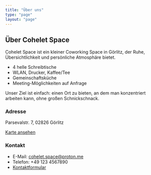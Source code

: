 ```yaml
---
title: "Über uns"
type: "page"
layout: "page"
---
```


## Über Cohelet Space

Cohelet Space ist ein kleiner Coworking Space in Görlitz, der Ruhe, Übersichtlichkeit und persönliche Atmosphäre bietet.  

- 4 helle Schreibtische  
- WLAN, Drucker, Kaffee/Tee  
- Gemeinschaftsküche  
- Meeting-Möglichkeiten auf Anfrage  

Unser Ziel ist einfach: einen Ort zu bieten, an dem man konzentriert arbeiten kann, ohne großen Schnickschnack.  

### Adresse
Parsevalstr. 7, 02826 Görlitz

[Karte ansehen](https://www.openstreetmap.org/?mlat=51.1515&mlon=14.994#map=19/51.1515/14.994)

### Kontakt
- E-Mail: cohelet.space@proton.me  
- Telefon: +49 123 4567890  
- [Kontaktformular](kontakt)

